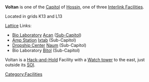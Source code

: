 **Voltan** is one of the [Capitol](Capitol.md "wikilink") of
[Hossin](Hossin.md "wikilink"), one of three [Interlink
Facilities](Interlink_Facility.md "wikilink").

Located in grids K13 and L13

[Lattice](Lattice.md "wikilink") Links:

- [Bio Laboratory](Bio_Laboratory.md "wikilink") [Acan](Acan.md "wikilink")
  ([Sub-Capitol](Sub-Capitol.md "wikilink"))
- [Amp Station](Amp_Station.md "wikilink") [Ixtab](Ixtab.md "wikilink")
  (Sub-Capitol)
- [Dropship Center](Dropship_Center.md "wikilink")
  [Naum](Naum.md "wikilink") (Sub-Capitol)
- Bio Laboratory [Bitol](Bitol.md "wikilink") (Sub-Capitol)

Voltan is a [Hack-and-Hold](Hack-and-Hold.md "wikilink") Facility with a
[Watch tower](Watch_tower.md "wikilink") to the east, just outside its
[SOI](SOI.md "wikilink").

[Category:Facilities](Category:Facilities.md "wikilink")

